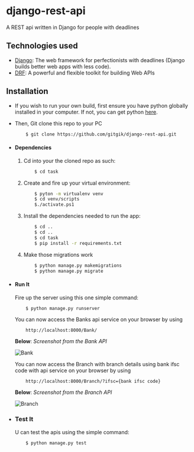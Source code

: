 # django-rest-api
A REST api written in Django for people with deadlines

## Technologies used
* [Django](https://www.djangoproject.com/): The web framework for perfectionists with deadlines (Django builds better web apps with less code).
* [DRF](www.django-rest-framework.org/): A powerful and flexible toolkit for building Web APIs


## Installation
* If you wish to run your own build, first ensure you have python globally installed in your computer. If not, you can get python [here](https://www.python.org").
* Then, Git clone this repo to your PC
    ```bash
        $ git clone https://github.com/gitgik/django-rest-api.git
    ```

* #### Dependencies
    1. Cd into your the cloned repo as such:
        ```bash
            $ cd task
        ```
    2. Create and fire up your virtual environment:
        ```bash
            $ pyton -m virtualenv venv
            $ cd venv/scripts
            $./activate.ps1
        ```
    3. Install the dependencies needed to run the app:
        ```bash
            $ cd ..
            $ cd ..
            $ cd task
            $ pip install -r requirements.txt
        ```
    4. Make those migrations work
        ```bash
            $ python manage.py makemigrations
            $ python manage.py migrate
        ```

* #### Run It
    Fire up the server using this one simple command:
    ```bash
        $ python manage.py runserver
    ```
    You can now access the Banks api service on your browser by using
    ```
        http://localhost:8000/Bank/
    ```
    **Below**: *Screenshot from the Bank API*
  
  ![Bank](https://github.com/kiranrokkam09/task/assets/85286397/6efae730-5c05-48e3-b0c2-39b683c55dc7)

  
  You can now access the Branch with branch details using bank ifsc code with api service on your browser by using
    ```
        http://localhost:8000/Branch/?ifsc={bank ifsc code}
    ```
  **Below**: *Screenshot from the Branch API*
  
    ![Branch](https://github.com/kiranrokkam09/task/assets/85286397/7b5b5650-9cf8-4532-a263-f8d37e1f7397)

* ### Test It
    U can test the apis using the simple command:
    ```bash
        $ python manage.py test

